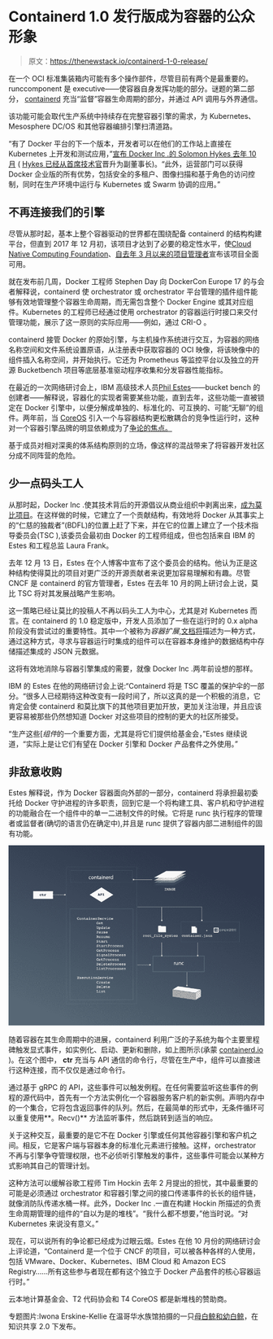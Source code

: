 # Containerd 1.0 发行版成为容器的公众形象

> 原文：<https://thenewstack.io/containerd-1-0-release/>

在一个 OCI 标准集装箱内可能有多个操作部件，尽管目前有两个是最重要的。runccomponent 是 executive——使容器自身发挥功能的部分。谜题的第二部分， [containerd](http://containerd.io/) 充当“监督”容器生命周期的部分，并通过 API 调用与外界通信。

该功能可能会取代生产系统中持续存在完整容器引擎的需求，为 Kubernetes、Mesosphere DC/OS 和其他容器编排引擎扫清道路。

“有了 Docker 平台的下一个版本，开发者可以在他们的工作站上直接在 Kubernetes 上开发和测试应用，”[宣布 Docker Inc .的 Solomon Hykes 去年 10 月](https://blog.docker.com/2017/10/kubernetes-docker-platform-and-moby-project/) ( [Hykes 已经从首席技术官](https://thenewstack.io/solomon-hykes-changes-roles-docker/)晋升为副董事长)。“此外，运营部门可以获得 Docker 企业版的所有优势，包括安全的多租户、图像扫描和基于角色的访问控制，同时在生产环境中运行与 Kubernetes 或 Swarm 协调的应用。”

## 不再连接我们的引擎

尽管从那时起，基本上整个容器驱动的世界都在围绕配备 containerd 的结构构建平台，但直到 2017 年 12 月初，该项目才达到了必要的稳定性水平，使[Cloud Native Computing Foundation](https://www.cncf.io/)、[自去年 3 月以来的项目管理者](https://thenewstack.io/docker-donate-container-runtime-containerd-cloud-native-computing-foundation/)宣布该项目全面可用。

就在发布前几周，Docker 工程师 Stephen Day 向 DockerCon Europe 17 的与会者解释说，containerd 使 orchestrator 或 orchestrator 平台管理的插件组件能够有效地管理整个容器生命周期，而无需包含整个 Docker Engine 或其对应组件。Kubernetes 的工程师已经通过使用 orchestrator 的容器运行时接口来交付管理功能，展示了这一原则的实际应用——例如，通过 CRI-O 。

containerd 接管 Docker 的原始引擎，与主机操作系统进行交互，为容器的网络名称空间和文件系统设置原语，从注册表中获取容器的 OCI 映像，将该映像中的组件插入名称空间，并开始执行。它还为 Prometheus 等监控平台以及独立的开源 Bucketbench 项目等底层基准驱动程序收集和分发容器性能指标。

在最近的一次网络研讨会上，IBM 高级技术人员[Phil Estes](https://twitter.com/estesp)——bucket bench 的创建者——解释说，容器化的实现者需要某些功能，直到去年，这些功能一直被锁定在 Docker 引擎中，以便分解成单独的、标准化的、可互换的、可能“无聊”的组件。两年前，当 [CoreOS](https://coreos.com/) 引入一个与容器结构更松散耦合的竞争性运行时，这种对一个容器引擎品牌的明显依赖成为了[争论的焦点。](https://thenewstack.io/coalition-for-app-container-spec-shows-docker-is-not-the-standard-for-everyone/)

基于成员对相对深奥的体系结构原则的立场，像这样的混战带来了将容器开发社区分成不同阵营的危险。

## 少一点码头工人

从那时起，Docker Inc .使其技术背后的开源倡议从商业组织中剥离出来，[成为莫比项目](https://thenewstack.io/what-is-the-moby-project/)。在这样做的时候，它建立了一个贡献结构，有效地将 Docker 从其事实上的“仁慈的独裁者”(BDFL)的位置上赶了下来，并在它的位置上建立了一个技术指导委员会(TSC ),该委员会最初由 Docker 的工程师组成，但也包括来自 IBM 的 Estes 和工程总监 Laura Frank。

去年 12 月 13 日，Estes 在个人博客中宣布了这个委员会的结构。他认为正是这种结构使得莫比的项目对更广泛的开源贡献者来说更加容易理解和有趣。尽管 CNCF 是 containerd 的官方管理者，Estes 在去年 10 月的网上研讨会上说，莫比 TSC 将对其发展战略产生影响。

这一策略已经让莫比的投稿人不再以码头工人为中心，尤其是对 Kubernetes 而言。在 containerd 的 1.0 稳定版中，开发人员添加了一些在运行时的 0.x alpha 阶段没有尝试过的重要特性。其中一个被称为*容器扩展*,[文档将](https://github.com/containerd/containerd/releases)描述为一种方式，通过这种方式，寻求与容器运行时集成的组件可以在容器本身维护的数据结构中存储描述集成的 JSON 元数据。

这将有效地消除与容器引擎集成的需要，就像 Docker Inc .两年前设想的那样。

IBM 的 Estes 在他的网络研讨会上说:“Containerd 将是 TSC 覆盖的保护伞的一部分。“很多人已经期待这种改变有一段时间了，所以这真的是一个积极的消息，它肯定会使 containerd 和莫比旗下的其他项目更加开放，更加关注治理，并且应该更容易被那些仍然想知道 Docker 对这些项目的控制的更大的社区所接受。

“生产这些[*组件*的一个重要方面，尤其是将它们提供给基金会，”Estes 继续说道，“实际上是让它们有望在 Docker 引擎和 Docker 产品套件之外使用。”

## 非敌意收购

Estes 解释说，作为 Docker 容器面向外部的一部分，containerd 将承担最初委托给 Docker 守护进程的许多职责，回到它是一个将构建工具、客户机和守护进程的功能融合在一个组件中的单一二进制文件的时候。它将是 runc 执行程序的管理者或监督者(确切的语言仍在确定中),并且是 runc 提供了容器内部二进制组件的固有功能。

[![](img/81aa3cdf1e9a5e22b43527098b9461dc.png)](https://storage.googleapis.com/cdn.thenewstack.io/media/2017/12/e83c4e8d-171217-containerd-basic-architecture.png)

随着容器在其生命周期中的进展，containerd 利用广泛的子系统为每个主要里程碑触发显式事件，如实例化、启动、更新和删除，如上图所示(承蒙 [containerd.io](http://containerd.io/) )。在这个图中， **ctr** 充当与 API 通信的命令行，尽管在生产中，组件可以直接进行这种连接，而不仅仅是通过命令行。

通过基于 gRPC 的 API，这些事件可以触发例程。在任何需要监听这些事件的例程的源代码中，首先有一个方法实例化一个容器服务客户机的新实例。声明内存中的一个集合，它将包含返回事件的队列。然后，在最简单的形式中，无条件循环可以重复使用**。Recv()** 方法监听事件，然后跳转到适当的响应。

关于这种交互，最重要的是它不在 Docker 引擎或任何其他容器引擎和客户机之间。相反，它是客户端与容器本身的标准化元素进行接触。这样，orchestrator 不再与引擎争夺管理权限，也不必侦听引擎触发的事件，这些事件可能会以某种方式影响其自己的管理计划。

这种方法可以缓解谷歌工程师 Tim Hockin 去年 2 月提出的担忧，其中最重要的可能是必须通过 orchestrator 和容器引擎之间的接口传递事件的长长的组件链，就像消防队传递水桶一样。此外，Docker Inc .一直在构建 Hockin 所描述的负责生命周期管理的组件的“自以为是的堆栈”。“我什么都不想要，”他当时说。“对 Kubernetes 来说没有意义。”

现在，可以说所有的争论都已经成为过眼云烟。Estes 在他 10 月份的网络研讨会上评论道，“Containerd 是一个位于 CNCF 的项目，可以被各种各样的人使用，包括 VMware、Docker、Kubernetes、IBM Cloud 和 Amazon ECS Registry……所有这些参与者现在都有这个独立于 Docker 产品套件的核心容器运行时。”

云本地计算基金会、T2 代码协会和 T4 CoreOS 都是新堆栈的赞助商。

专题图片:Iwona Erskine-Kellie 在温哥华水族馆拍摄的一只[母白鲸和幼白鲸](https://commons.wikimedia.org/wiki/File:Delphinapterus_leucas_24.jpg)，在知识共享 2.0 下发布。

<svg xmlns:xlink="http://www.w3.org/1999/xlink" viewBox="0 0 68 31" version="1.1"><title>Group</title> <desc>Created with Sketch.</desc></svg>
